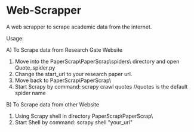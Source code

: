 # Web-Scrapper
A web scrapper to scrape academic data from the internet.

Usage:

A) To Scrape data from Research Gate Website
  1. Move into the PaperScrap\PaperScrap\spiders\ directory and open Quote_spider.py
  2. Change the start_url to your research paper url.
  3. Move back to PaperScrap\PaperScrap\
  4. Start Scrapy by command: scrapy crawl quotes  //quotes is the default spider name

B) To Scrape data from other Website
  1. Using Scrapy shell in directory PaperScrap\PaperScrap\
  2. Start Shell by command: scrapy shell "your_url"
